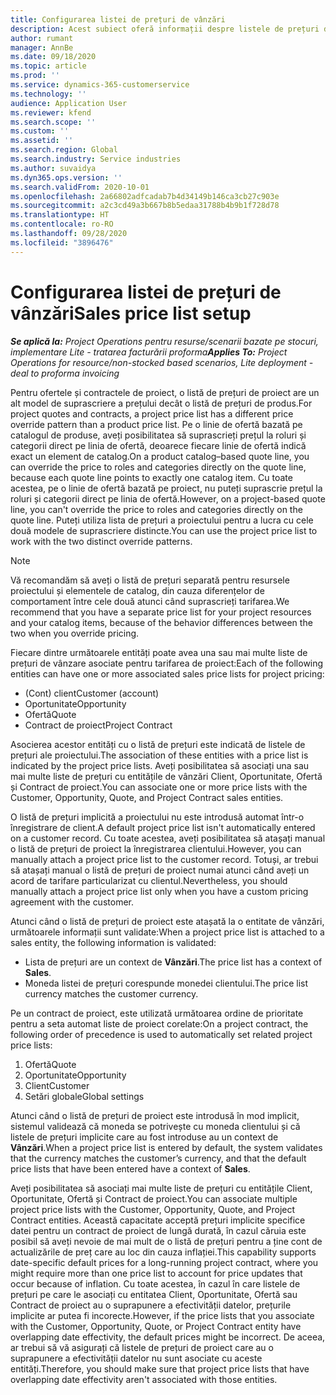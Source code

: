 ```yaml
---
title: Configurarea listei de prețuri de vânzări
description: Acest subiect oferă informații despre listele de prețuri de vânzări pentru prețuri de proiect.
author: rumant
manager: AnnBe
ms.date: 09/18/2020
ms.topic: article
ms.prod: ''
ms.service: dynamics-365-customerservice
ms.technology: ''
audience: Application User
ms.reviewer: kfend
ms.search.scope: ''
ms.custom: ''
ms.assetid: ''
ms.search.region: Global
ms.search.industry: Service industries
ms.author: suvaidya
ms.dyn365.ops.version: ''
ms.search.validFrom: 2020-10-01
ms.openlocfilehash: 2a66802adfcadab7b4d34149b146ca3cb27c903e
ms.sourcegitcommit: a2c3cd49a3b667b8b5edaa31788b4b9b1f728d78
ms.translationtype: HT
ms.contentlocale: ro-RO
ms.lasthandoff: 09/28/2020
ms.locfileid: "3896476"
---
```

# <a name="sales-price-list-setup"></a><span data-ttu-id="b1ca1-103">Configurarea listei de prețuri de vânzări</span><span class="sxs-lookup"><span data-stu-id="b1ca1-103">Sales price list setup</span></span>

<span data-ttu-id="b1ca1-104">_**Se aplică la:** Project Operations pentru resurse/scenarii bazate pe stocuri, implementare Lite - tratarea facturării proforma_</span><span class="sxs-lookup"><span data-stu-id="b1ca1-104">_**Applies To:** Project Operations for resource/non-stocked based scenarios, Lite deployment - deal to proforma invoicing_</span></span>

<span data-ttu-id="b1ca1-105">Pentru ofertele și contractele de proiect, o listă de prețuri de proiect are un alt model de suprascriere a prețului decât o listă de prețuri de produs.</span><span class="sxs-lookup"><span data-stu-id="b1ca1-105">For project quotes and contracts, a project price list has a different price override pattern than a product price list.</span></span> <span data-ttu-id="b1ca1-106">Pe o linie de ofertă bazată pe catalogul de produse, aveți posibilitatea să suprascrieți prețul la roluri și categorii direct pe linia de ofertă, deoarece fiecare linie de ofertă indică exact un element de catalog.</span><span class="sxs-lookup"><span data-stu-id="b1ca1-106">On a product catalog–based quote line, you can override the price to roles and categories directly on the quote line, because each quote line points to exactly one catalog item.</span></span> <span data-ttu-id="b1ca1-107">Cu toate acestea, pe o linie de ofertă bazată pe proiect, nu puteți suprascrie prețul la roluri și categorii direct pe linia de ofertă.</span><span class="sxs-lookup"><span data-stu-id="b1ca1-107">However, on a project-based quote line, you can't override the price to roles and categories directly on the quote line.</span></span> <span data-ttu-id="b1ca1-108">Puteți utiliza lista de prețuri a proiectului pentru a lucra cu cele două modele de suprascriere distincte.</span><span class="sxs-lookup"><span data-stu-id="b1ca1-108">You can use the project price list to work with the two distinct override patterns.</span></span>

> [!NOTE]
> <span data-ttu-id="b1ca1-109">Vă recomandăm să aveți o listă de prețuri separată pentru resursele proiectului și elementele de catalog, din cauza diferențelor de comportament între cele două atunci când suprascrieți tarifarea.</span><span class="sxs-lookup"><span data-stu-id="b1ca1-109">We recommend that you have a separate price list for your project resources and your catalog items, because of the behavior differences between the two when you override pricing.</span></span>

<span data-ttu-id="b1ca1-110">Fiecare dintre următoarele entități poate avea una sau mai multe liste de prețuri de vânzare asociate pentru tarifarea de proiect:</span><span class="sxs-lookup"><span data-stu-id="b1ca1-110">Each of the following entities can have one or more associated sales price lists for project pricing:</span></span>

- <span data-ttu-id="b1ca1-111">(Cont) client</span><span class="sxs-lookup"><span data-stu-id="b1ca1-111">Customer (account)</span></span> 
- <span data-ttu-id="b1ca1-112">Oportunitate</span><span class="sxs-lookup"><span data-stu-id="b1ca1-112">Opportunity</span></span> 
- <span data-ttu-id="b1ca1-113">Ofertă</span><span class="sxs-lookup"><span data-stu-id="b1ca1-113">Quote</span></span> 
- <span data-ttu-id="b1ca1-114">Contract de proiect</span><span class="sxs-lookup"><span data-stu-id="b1ca1-114">Project Contract</span></span>

<span data-ttu-id="b1ca1-115">Asocierea acestor entități cu o listă de prețuri este indicată de listele de prețuri ale proiectului.</span><span class="sxs-lookup"><span data-stu-id="b1ca1-115">The association of these entities with a price list is indicated by the project price lists.</span></span> <span data-ttu-id="b1ca1-116">Aveți posibilitatea să asociați una sau mai multe liste de prețuri cu entitățile de vânzări Client, Oportunitate, Ofertă și Contract de proiect.</span><span class="sxs-lookup"><span data-stu-id="b1ca1-116">You can associate one or more price lists with the Customer, Opportunity, Quote, and Project Contract sales entities.</span></span>

<span data-ttu-id="b1ca1-117">O listă de prețuri implicită a proiectului nu este introdusă automat într-o înregistrare de client.</span><span class="sxs-lookup"><span data-stu-id="b1ca1-117">A default project price list isn't automatically entered on a customer record.</span></span> <span data-ttu-id="b1ca1-118">Cu toate acestea, aveți posibilitatea să atașați manual o listă de prețuri de proiect la înregistrarea clientului.</span><span class="sxs-lookup"><span data-stu-id="b1ca1-118">However, you can manually attach a project price list to the customer record.</span></span> <span data-ttu-id="b1ca1-119">Totuși, ar trebui să atașați manual o listă de prețuri de proiect numai atunci când aveți un acord de tarifare particularizat cu clientul.</span><span class="sxs-lookup"><span data-stu-id="b1ca1-119">Nevertheless, you should manually attach a project price list only when you have a custom pricing agreement with the customer.</span></span> 

<span data-ttu-id="b1ca1-120">Atunci când o listă de prețuri de proiect este atașată la o entitate de vânzări, următoarele informații sunt validate:</span><span class="sxs-lookup"><span data-stu-id="b1ca1-120">When a project price list is attached to a sales entity, the following information is validated:</span></span>

- <span data-ttu-id="b1ca1-121">Lista de prețuri are un context de **Vânzări**.</span><span class="sxs-lookup"><span data-stu-id="b1ca1-121">The price list has a context of **Sales**.</span></span> 
- <span data-ttu-id="b1ca1-122">Moneda listei de prețuri corespunde monedei clientului.</span><span class="sxs-lookup"><span data-stu-id="b1ca1-122">The price list currency matches the customer currency.</span></span> 

<span data-ttu-id="b1ca1-123">Pe un contract de proiect, este utilizată următoarea ordine de prioritate pentru a seta automat liste de proiect corelate:</span><span class="sxs-lookup"><span data-stu-id="b1ca1-123">On a project contract, the following order of precedence is used to automatically set related project price lists:</span></span>

1. <span data-ttu-id="b1ca1-124">Ofertă</span><span class="sxs-lookup"><span data-stu-id="b1ca1-124">Quote</span></span>
2. <span data-ttu-id="b1ca1-125">Oportunitate</span><span class="sxs-lookup"><span data-stu-id="b1ca1-125">Opportunity</span></span>
3. <span data-ttu-id="b1ca1-126">Client</span><span class="sxs-lookup"><span data-stu-id="b1ca1-126">Customer</span></span> 
4. <span data-ttu-id="b1ca1-127">Setări globale</span><span class="sxs-lookup"><span data-stu-id="b1ca1-127">Global settings</span></span> 

<span data-ttu-id="b1ca1-128">Atunci când o listă de prețuri de proiect este introdusă în mod implicit, sistemul validează că moneda se potrivește cu moneda clientului și că listele de prețuri implicite care au fost introduse au un context de **Vânzări**.</span><span class="sxs-lookup"><span data-stu-id="b1ca1-128">When a project price list is entered by default, the system validates that the currency matches the customer’s currency, and that the default price lists that have been entered have a context of **Sales**.</span></span>

<span data-ttu-id="b1ca1-129">Aveți posibilitatea să asociați mai multe liste de prețuri cu entitățile Client, Oportunitate, Ofertă și Contract de proiect.</span><span class="sxs-lookup"><span data-stu-id="b1ca1-129">You can associate multiple project price lists with the Customer, Opportunity, Quote, and Project Contract entities.</span></span> <span data-ttu-id="b1ca1-130">Această capacitate acceptă prețuri implicite specifice datei pentru un contract de proiect de lungă durată, în cazul căruia este posibil să aveți nevoie de mai mult de o listă de prețuri pentru a ține cont de actualizările de preț care au loc din cauza inflației.</span><span class="sxs-lookup"><span data-stu-id="b1ca1-130">This capability supports date-specific default prices for a long-running project contract, where you might require more than one price list to account for price updates that occur because of inflation.</span></span> <span data-ttu-id="b1ca1-131">Cu toate acestea, în cazul în care listele de prețuri pe care le asociați cu entitatea Client, Oportunitate, Ofertă sau Contract de proiect au o suprapunere a efectivității datelor, prețurile implicite ar putea fi incorecte.</span><span class="sxs-lookup"><span data-stu-id="b1ca1-131">However, if the price lists that you associate with the Customer, Opportunity, Quote, or Project Contract entity have overlapping date effectivity, the default prices might be incorrect.</span></span> <span data-ttu-id="b1ca1-132">De aceea, ar trebui să vă asigurați că listele de prețuri de proiect care au o suprapunere a efectivității datelor nu sunt asociate cu aceste entități.</span><span class="sxs-lookup"><span data-stu-id="b1ca1-132">Therefore, you should make sure that project price lists that have overlapping date effectivity aren't associated with those entities.</span></span>

